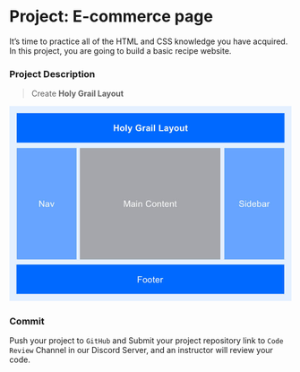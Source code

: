 # Project: E-commerce page

It’s time to practice all of the HTML and CSS knowledge you have acquired. In this project, you are going to build a basic recipe website.

### Project Description

> Create **Holy Grail Layout**

![Code Preview](https://raw.githubusercontent.com/Abiey2579/designgriddata/master/learnpath/assets/images/layout-project.jpg)

### Commit

Push your project to `GitHub` and Submit your project repository link to `Code Review` Channel in our Discord Server, and an instructor will review your code.
